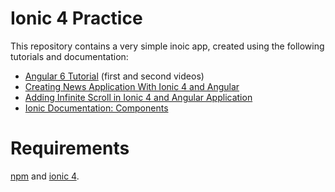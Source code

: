 # Ionic 4 Practice
This repository contains a very simple inoic app, created using the following tutorials and documentation:
- [Angular 6 Tutorial](https://www.youtube.com/watch?v=0eWrpsCLMJQ&list=PLC3y8-rFHvwhBRAgFinJR8KHIrCdTkZcZ) (first and second videos)
- [Creating News Application With Ionic 4 and Angular](https://www.youtube.com/watch?v=NJ9C7iY9350)
- [Adding Infinite Scroll in Ionic 4 and Angular Application](https://www.youtube.com/watch?v=Y3kN-XX32wU)
- [Ionic Documentation: Components](https://ionicframework.com/docs/components/#overview)

# Requirements
[npm](https://www.npmjs.com/get-npm) and [ionic 4](https://ionicframework.com/getting-started#cli).